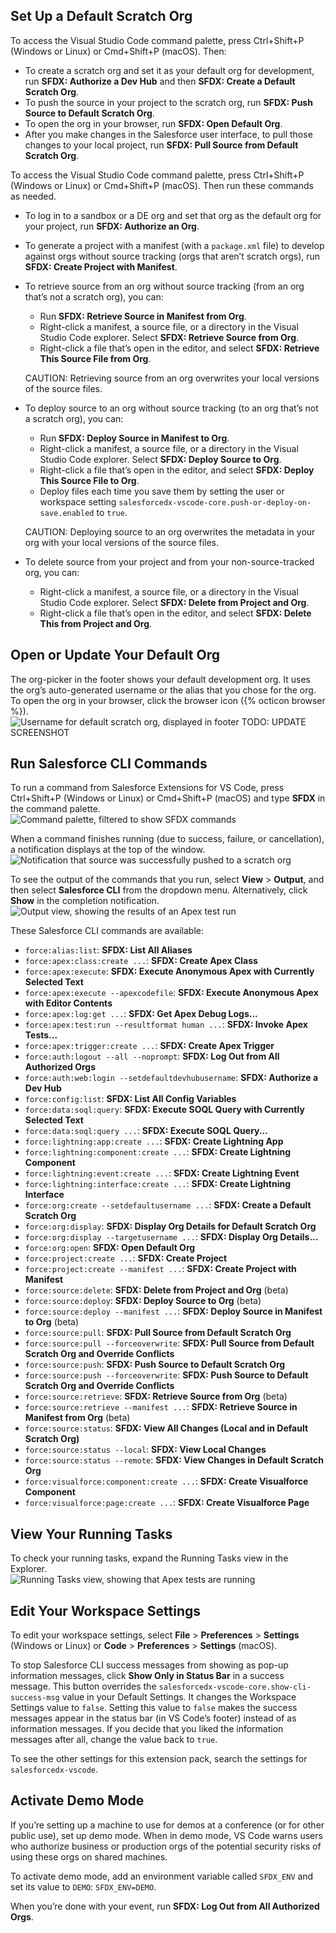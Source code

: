 ## Set Up a Default Scratch Org

To access the Visual Studio Code command palette, press Ctrl+Shift+P (Windows or Linux) or Cmd+Shift+P (macOS). Then:

- To create a scratch org and set it as your default org for development, run **SFDX: Authorize a Dev Hub** and then **SFDX: Create a Default Scratch Org**.
- To push the source in your project to the scratch org, run **SFDX: Push Source to Default Scratch Org**.
- To open the org in your browser, run **SFDX: Open Default Org**.
- After you make changes in the Salesforce user interface, to pull those changes to your local project, run **SFDX: Pull Source from Default Scratch Org**.

To access the Visual Studio Code command palette, press Ctrl+Shift+P (Windows or Linux) or Cmd+Shift+P (macOS). Then run these commands as needed.

- To log in to a sandbox or a DE org and set that org as the default org for your project, run **SFDX: Authorize an Org**.

- To generate a project with a manifest (with a `package.xml` file) to develop against orgs without source tracking (orgs that aren’t scratch orgs), run **SFDX: Create Project with Manifest**.

- To retrieve source from an org without source tracking (from an org that’s not a scratch org), you can:

  - Run **SFDX: Retrieve Source in Manifest from Org**.
  - Right-click a manifest, a source file, or a directory in the Visual Studio Code explorer. Select **SFDX: Retrieve Source from Org**.
  - Right-click a file that’s open in the editor, and select **SFDX: Retrieve This Source File from Org**.

  CAUTION: Retrieving source from an org overwrites your local versions of the source files.

- To deploy source to an org without source tracking (to an org that’s not a scratch org), you can:

  - Run **SFDX: Deploy Source in Manifest to Org**.
  - Right-click a manifest, a source file, or a directory in the Visual Studio Code explorer. Select **SFDX: Deploy Source to Org**.
  - Right-click a file that’s open in the editor, and select **SFDX: Deploy This Source File to Org**.
  - Deploy files each time you save them by setting the user or workspace setting `salesforcedx-vscode-core.push-or-deploy-on-save.enabled` to `true`.

  CAUTION: Deploying source to an org overwrites the metadata in your org with your local versions of the source files.

- To delete source from your project and from your non-source-tracked org, you can:
  - Right-click a manifest, a source file, or a directory in the Visual Studio Code explorer. Select **SFDX: Delete from Project and Org**.
  - Right-click a file that’s open in the editor, and select **SFDX: Delete This from Project and Org**.

## Open or Update Your Default Org

The org-picker in the footer shows your default development org. It uses the org’s auto-generated username or the alias that you chose for the org. To open the org in your browser, click the browser icon ({% octicon browser %}).  
![Username for default scratch org, displayed in footer](https://raw.githubusercontent.com/forcedotcom/salesforcedx-vscode/develop/packages/salesforcedx-vscode-core/images/active_scratch_org.png)
TODO: UPDATE SCREENSHOT

## Run Salesforce CLI Commands

To run a command from Salesforce Extensions for VS Code, press Ctrl+Shift+P (Windows or Linux) or Cmd+Shift+P (macOS) and type **SFDX** in the command palette.  
![Command palette, filtered to show SFDX commands](https://raw.githubusercontent.com/forcedotcom/salesforcedx-vscode/develop/packages/salesforcedx-vscode-core/images/sfdx_commands.png)

When a command finishes running (due to success, failure, or cancellation), a notification displays at the top of the window.  
![Notification that source was successfully pushed to a scratch org](https://raw.githubusercontent.com/forcedotcom/salesforcedx-vscode/develop/packages/salesforcedx-vscode-core/images/command_success_notification.png)

To see the output of the commands that you run, select **View** > **Output**, and then select **Salesforce CLI** from the dropdown menu. Alternatively, click **Show** in the completion notification.  
![Output view, showing the results of an Apex test run](https://raw.githubusercontent.com/forcedotcom/salesforcedx-vscode/develop/packages/salesforcedx-vscode-core/images/output_view.png)

These Salesforce CLI commands are available:

- `force:alias:list`: **SFDX: List All Aliases**
- `force:apex:class:create ...`: **SFDX: Create Apex Class**
- `force:apex:execute`: **SFDX: Execute Anonymous Apex with Currently Selected Text**
- `force:apex:execute --apexcodefile`: **SFDX: Execute Anonymous Apex with Editor Contents**
- `force:apex:log:get ...`: **SFDX: Get Apex Debug Logs...**
- `force:apex:test:run --resultformat human ...`: **SFDX: Invoke Apex Tests...**
- `force:apex:trigger:create ...`: **SFDX: Create Apex Trigger**
- `force:auth:logout --all --noprompt`: **SFDX: Log Out from All Authorized Orgs**
- `force:auth:web:login --setdefaultdevhubusername`: **SFDX: Authorize a Dev Hub**
- `force:config:list`: **SFDX: List All Config Variables**
- `force:data:soql:query`: **SFDX: Execute SOQL Query with Currently Selected Text**
- `force:data:soql:query ...`: **SFDX: Execute SOQL Query...**
- `force:lightning:app:create ...`: **SFDX: Create Lightning App**
- `force:lightning:component:create ...`: **SFDX: Create Lightning Component**
- `force:lightning:event:create ...`: **SFDX: Create Lightning Event**
- `force:lightning:interface:create ...`: **SFDX: Create Lightning Interface**
- `force:org:create --setdefaultusername ...`: **SFDX: Create a Default Scratch Org**
- `force:org:display`: **SFDX: Display Org Details for Default Scratch Org**
- `force:org:display --targetusername ...`: **SFDX: Display Org Details...**
- `force:org:open`: **SFDX: Open Default Org**
- `force:project:create ...`: **SFDX: Create Project**
- `force:project:create --manifest ...`: **SFDX: Create Project with Manifest**
- `force:source:delete`: **SFDX: Delete from Project and Org** (beta)
- `force:source:deploy`: **SFDX: Deploy Source to Org** (beta)
- `force:source:deploy --manifest ...`: **SFDX: Deploy Source in Manifest to Org** (beta)
- `force:source:pull`: **SFDX: Pull Source from Default Scratch Org**
- `force:source:pull --forceoverwrite`: **SFDX: Pull Source from Default Scratch Org and Override Conflicts**
- `force:source:push`: **SFDX: Push Source to Default Scratch Org**
- `force:source:push --forceoverwrite`: **SFDX: Push Source to Default Scratch Org and Override Conflicts**
- `force:source:retrieve`: **SFDX: Retrieve Source from Org** (beta)
- `force:source:retrieve --manifest ...`: **SFDX: Retrieve Source in Manifest from Org** (beta)
- `force:source:status`: **SFDX: View All Changes (Local and in Default Scratch Org)**
- `force:source:status --local`: **SFDX: View Local Changes**
- `force:source:status --remote`: **SFDX: View Changes in Default Scratch Org**
- `force:visualforce:component:create ...`: **SFDX: Create Visualforce Component**
- `force:visualforce:page:create ...`: **SFDX: Create Visualforce Page**

## View Your Running Tasks

To check your running tasks, expand the Running Tasks view in the Explorer.  
![Running Tasks view, showing that Apex tests are running](https://raw.githubusercontent.com/forcedotcom/salesforcedx-vscode/develop/packages/salesforcedx-vscode-core/images/running_tasks.png)

## Edit Your Workspace Settings

To edit your workspace settings, select **File** > **Preferences** > **Settings** (Windows or Linux) or **Code** > **Preferences** > **Settings** (macOS).

To stop Salesforce CLI success messages from showing as pop-up information messages, click **Show Only in Status Bar** in a success message. This button overrides the `salesforcedx-vscode-core.show-cli-success-msg` value in your Default Settings. It changes the Workspace Settings value to `false`. Setting this value to `false` makes the success messages appear in the status bar (in VS Code’s footer) instead of as information messages. If you decide that you liked the information messages after all, change the value back to `true`.

To see the other settings for this extension pack, search the settings for `salesforcedx-vscode`.

## Activate Demo Mode

If you’re setting up a machine to use for demos at a conference (or for other public use), set up demo mode. When in demo mode, VS Code warns users who authorize business or production orgs of the potential security risks of using these orgs on shared machines.

To activate demo mode, add an environment variable called `SFDX_ENV` and set its value to `DEMO`: `SFDX_ENV=DEMO`.

When you’re done with your event, run **SFDX: Log Out from All Authorized Orgs**.
